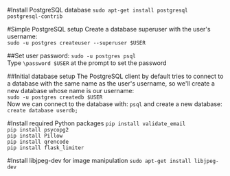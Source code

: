 #Install PostgreSQL database
`sudo apt-get install postgresql postgresql-contrib`  

#Simple PostgreSQL setup
Create a database superuser with the user's username:  
`sudo -u postgres createuser --superuser $USER`  

##Set user password:
`sudo -u postgres psql`  
Type `\password $USER` at the prompt to set the password  

##Initial database setup
The PostgreSQL client by default tries to connect to a database with the same  name as the user's username, so we'll create a new database whose name is our username:  
`sudo -u postgres createdb $USER`  
Now we can connect to the database with: `psql` and create a new database: `create database userdb;`  

#Install required Python packages
`pip install validate_email`  
`pip install psycopg2`  
`pip install Pillow`  
`pip install qrencode`  
`pip install flask_limiter`  

#Install libjpeg-dev for image manipulation
`sudo apt-get install libjpeg-dev`
